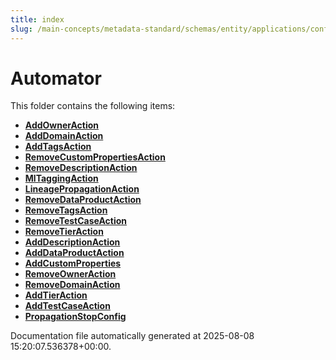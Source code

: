 ```yaml
---
title: index
slug: /main-concepts/metadata-standard/schemas/entity/applications/configuration/external/automator
---
```


# Automator

This folder contains the following items:

- [**AddOwnerAction**](/main-concepts/metadata-standard/schemas/entity/applications/configuration/external/automator/addowneraction)
- [**AddDomainAction**](/main-concepts/metadata-standard/schemas/entity/applications/configuration/external/automator/adddomainaction)
- [**AddTagsAction**](/main-concepts/metadata-standard/schemas/entity/applications/configuration/external/automator/addtagsaction)
- [**RemoveCustomPropertiesAction**](/main-concepts/metadata-standard/schemas/entity/applications/configuration/external/automator/removecustompropertiesaction)
- [**RemoveDescriptionAction**](/main-concepts/metadata-standard/schemas/entity/applications/configuration/external/automator/removedescriptionaction)
- [**MlTaggingAction**](/main-concepts/metadata-standard/schemas/entity/applications/configuration/external/automator/mltaggingaction)
- [**LineagePropagationAction**](/main-concepts/metadata-standard/schemas/entity/applications/configuration/external/automator/lineagepropagationaction)
- [**RemoveDataProductAction**](/main-concepts/metadata-standard/schemas/entity/applications/configuration/external/automator/removedataproductaction)
- [**RemoveTagsAction**](/main-concepts/metadata-standard/schemas/entity/applications/configuration/external/automator/removetagsaction)
- [**RemoveTestCaseAction**](/main-concepts/metadata-standard/schemas/entity/applications/configuration/external/automator/removetestcaseaction)
- [**RemoveTierAction**](/main-concepts/metadata-standard/schemas/entity/applications/configuration/external/automator/removetieraction)
- [**AddDescriptionAction**](/main-concepts/metadata-standard/schemas/entity/applications/configuration/external/automator/adddescriptionaction)
- [**AddDataProductAction**](/main-concepts/metadata-standard/schemas/entity/applications/configuration/external/automator/adddataproductaction)
- [**AddCustomProperties**](/main-concepts/metadata-standard/schemas/entity/applications/configuration/external/automator/addcustomproperties)
- [**RemoveOwnerAction**](/main-concepts/metadata-standard/schemas/entity/applications/configuration/external/automator/removeowneraction)
- [**RemoveDomainAction**](/main-concepts/metadata-standard/schemas/entity/applications/configuration/external/automator/removedomainaction)
- [**AddTierAction**](/main-concepts/metadata-standard/schemas/entity/applications/configuration/external/automator/addtieraction)
- [**AddTestCaseAction**](/main-concepts/metadata-standard/schemas/entity/applications/configuration/external/automator/addtestcaseaction)
- [**PropagationStopConfig**](/main-concepts/metadata-standard/schemas/entity/applications/configuration/external/automator/propagationstopconfig)


Documentation file automatically generated at 2025-08-08 15:20:07.536378+00:00.
